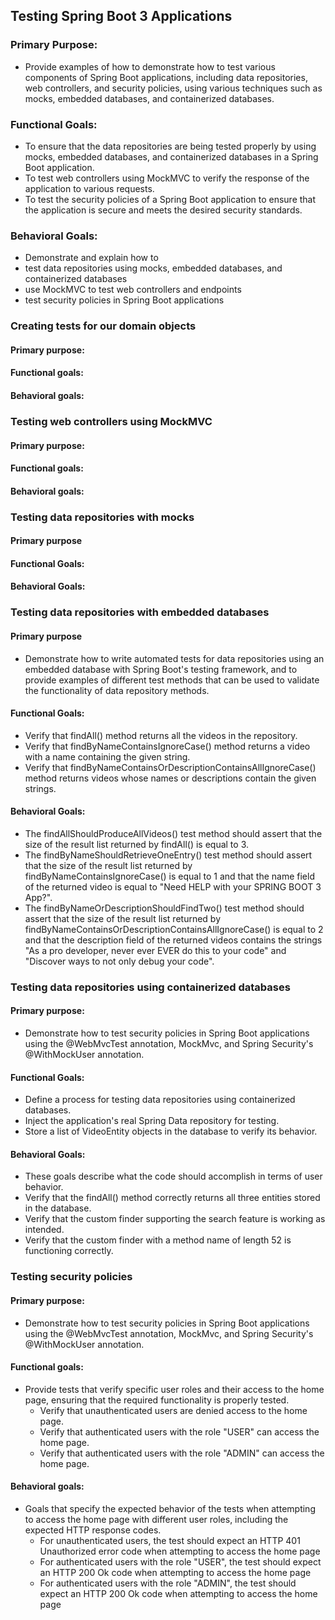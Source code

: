 ## Testing Spring Boot 3 Applications

### Primary Purpose:
- Provide examples of how to demonstrate how to test various components of Spring Boot applications, including data repositories, web controllers, and security policies, using various techniques such as mocks, embedded databases, and containerized databases.

### Functional Goals:
- To ensure that the data repositories are being tested properly by using mocks, embedded databases, and containerized databases in a Spring Boot application.
- To test web controllers using MockMVC to verify the response of the application to various requests.
- To test the security policies of a Spring Boot application to ensure that the application is secure and meets the desired security standards.

### Behavioral Goals:
- Demonstrate and explain how to 
- test data repositories using mocks, embedded databases, and containerized databases
- use MockMVC to test web controllers and endpoints
- test security policies in Spring Boot applications

### Creating tests for our domain objects
#### Primary purpose:
#### Functional goals:
#### Behavioral goals:

### Testing web controllers using MockMVC
#### Primary purpose:
#### Functional goals:
#### Behavioral goals:

### Testing data repositories with mocks
#### Primary purpose
#### Functional Goals:
#### Behavioral Goals:

  
### Testing data repositories with embedded databases
#### Primary purpose
- Demonstrate how to write automated tests for data repositories using an embedded database with Spring Boot's testing framework, and to provide examples of different test methods that can be used to validate the functionality of data repository methods.

#### Functional Goals:
- Verify that findAll() method returns all the videos in the repository.
- Verify that findByNameContainsIgnoreCase() method returns a video with a name containing the given string.
- Verify that findByNameContainsOrDescriptionContainsAllIgnoreCase() method returns videos whose names or descriptions contain the given strings.

#### Behavioral Goals:
- The findAllShouldProduceAllVideos() test method should assert that the size of the result list returned by findAll() is equal to 3.
- The findByNameShouldRetrieveOneEntry() test method should assert that the size of the result list returned by findByNameContainsIgnoreCase() is equal to 1 and that the name field of the returned video is equal to "Need HELP with your SPRING BOOT 3 App?".
- The findByNameOrDescriptionShouldFindTwo() test method should assert that the size of the result list returned by findByNameContainsOrDescriptionContainsAllIgnoreCase() is equal to 2 and that the description field of the returned videos contains the strings "As a pro developer, never ever EVER do this to your code" and "Discover ways to not only debug your code".

### Testing data repositories using containerized databases
#### Primary purpose:
- Demonstrate how to test security policies in Spring Boot applications using the @WebMvcTest annotation, MockMvc, and Spring Security's @WithMockUser annotation.

#### Functional Goals:
- Define a process for testing data repositories using containerized databases.
- Inject the application's real Spring Data repository for testing.
- Store a list of VideoEntity objects in the database to verify its behavior.

#### Behavioral Goals:
- These goals describe what the code should accomplish in terms of user behavior.
- Verify that the findAll() method correctly returns all three entities stored in the database.
- Verify that the custom finder supporting the search feature is working as intended.
- Verify that the custom finder with a method name of length 52 is functioning correctly.

### Testing security policies
#### Primary purpose: 
- Demonstrate how to test security policies in Spring Boot applications using the @WebMvcTest annotation, MockMvc, and Spring Security's @WithMockUser annotation.

#### Functional goals:
- Provide tests that verify specific user roles and their access to the home page, ensuring that the required functionality is properly tested.
  - Verify that unauthenticated users are denied access to the home page.
  - Verify that authenticated users with the role "USER" can access the home page.
  - Verify that authenticated users with the role "ADMIN" can access the home page.

#### Behavioral goals:
- Goals that specify the expected behavior of the tests when attempting to access the home page with different user roles, including the expected HTTP response codes.
  - For unauthenticated users, the test should expect an HTTP 401 Unauthorized error code when attempting to access the home page
  - For authenticated users with the role "USER", the test should expect an HTTP 200 Ok code when attempting to access the home page
  - For authenticated users with the role "ADMIN", the test should expect an HTTP 200 Ok code when attempting to access the home page